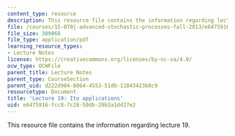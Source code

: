 ```yaml
---
content_type: resource
description: This resource file contains the information regarding lecture 19.
file: /courses/15-070j-advanced-stochastic-processes-fall-2013/e6475916fcc87c2850db29b3a1dd27e2_MIT15_070JF13_Lec19.pdf
file_size: 309068
file_type: application/pdf
learning_resource_types:
- Lecture Notes
license: https://creativecommons.org/licenses/by-nc-sa/4.0/
ocw_type: OCWFile
parent_title: Lecture Notes
parent_type: CourseSection
parent_uid: d222d904-8064-4553-51db-11843423b8c9
resourcetype: Document
title: 'Lecture 19: Ito applications'
uid: e6475916-fcc8-7c28-50db-29b3a1dd27e2
---
```

This resource file contains the information regarding lecture 19.